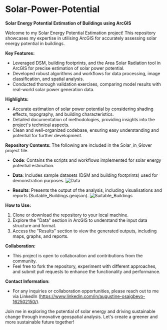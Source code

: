 # Solar-Power-Potential

**Solar Energy Potential Estimation of Buildings using ArcGIS**

Welcome to my Solar Energy Potential Estimation project! This repository showcases my expertise in utilising ArcGIS for accurately assessing solar energy potential in buildings. 

**Key Features:**
- Leveraged DSM, building footprints, and the Area Solar Radiation tool in ArcGIS for precise estimation of solar power potential.
- Developed robust algorithms and workflows for data processing, image classification, and spatial analysis.
- Conducted thorough validation exercises, comparing model results with real-world solar power generation data.

**Highlights:**
- Accurate estimation of solar power potential by considering shading effects, topography, and building characteristics.
- Detailed documentation of methodologies, providing insights into the project's technical aspects.
- Clean and well-organized codebase, ensuring easy understanding and potential for further development.

**Repository Contents:**
The following are included in the Solar_in_Glover project file.
- **Code**: Contains the scripts and workflows implemented for solar energy potential estimation.
- **Data**: Includes sample datasets (DSM and building footprints) used for demonstration purposes.
![Data](https://github.com/austineaero/Solar-Power-Potential/assets/66695888/c5282c5e-43cf-4e5e-9b1c-03186ca86cdf)

- **Results**: Presents the output of the analysis, including visualisations and reports (Suitable_Buildings.geojson).
![Suitable_Buildings](https://github.com/austineaero/Solar-Power-Potential/assets/66695888/cce1b27d-723b-4afb-a74b-ac380a75df4d)

**How to Use:**
1. Clone or download the repository to your local machine.
2. Explore the "Data" section in ArcGIS to understand the input data structure and format.
3. Access the "Results" section to view the generated outputs, including maps, graphs, and reports.

**Collaboration:**
- This project is open to collaboration and contributions from the community.
- Feel free to fork the repository, experiment with different approaches, and submit pull requests to enhance the functionality and performance.

**Contact Information:**
- For any inquiries or collaboration opportunities, please reach out to me via LinkedIn (https://www.linkedin.com/in/augustine-osaigbevo-162502150/).

Join me in exploring the potential of solar energy and driving sustainable change through innovative geospatial analysis. Let's create a greener and more sustainable future together!
